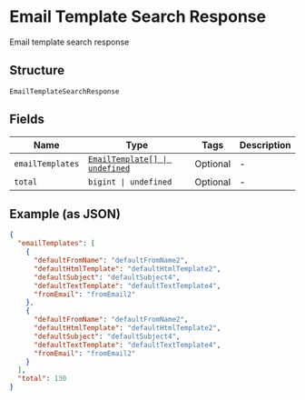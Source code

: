 
# Email Template Search Response

Email template search response

## Structure

`EmailTemplateSearchResponse`

## Fields

| Name | Type | Tags | Description |
|  --- | --- | --- | --- |
| `emailTemplates` | [`EmailTemplate[] \| undefined`](../../doc/models/email-template.md) | Optional | - |
| `total` | `bigint \| undefined` | Optional | - |

## Example (as JSON)

```json
{
  "emailTemplates": [
    {
      "defaultFromName": "defaultFromName2",
      "defaultHtmlTemplate": "defaultHtmlTemplate2",
      "defaultSubject": "defaultSubject4",
      "defaultTextTemplate": "defaultTextTemplate4",
      "fromEmail": "fromEmail2"
    },
    {
      "defaultFromName": "defaultFromName2",
      "defaultHtmlTemplate": "defaultHtmlTemplate2",
      "defaultSubject": "defaultSubject4",
      "defaultTextTemplate": "defaultTextTemplate4",
      "fromEmail": "fromEmail2"
    }
  ],
  "total": 130
}
```


